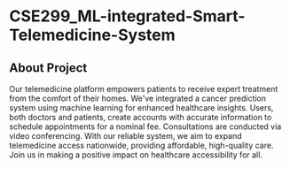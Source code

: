 # CSE299_ML-integrated-Smart-Telemedicine-System

## About Project 
Our telemedicine platform empowers patients to receive expert treatment from the comfort of their homes. We've integrated a cancer prediction system using machine learning for enhanced healthcare insights. Users, both doctors and patients, create accounts with accurate information to schedule appointments for a nominal fee. Consultations are conducted via video conferencing. With our reliable system, we aim to expand telemedicine access nationwide, providing affordable, high-quality care. Join us in making a positive impact on healthcare accessibility for all.
